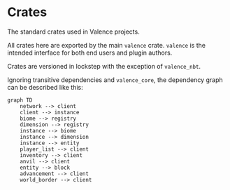 # Crates

The standard crates used in Valence projects.

All crates here are exported by the main `valence` crate. `valence` is the intended interface for both end users and plugin authors.

Crates are versioned in lockstep with the exception of `valence_nbt`.

Ignoring transitive dependencies and `valence_core`, the dependency graph can be described like this:

```mermaid
graph TD
  	network --> client
	client --> instance
	biome --> registry
	dimension --> registry
	instance --> biome
	instance --> dimension
	instance --> entity
	player_list --> client
	inventory --> client
	anvil --> client
	entity --> block
	advancement --> client
	world_border --> client
```
